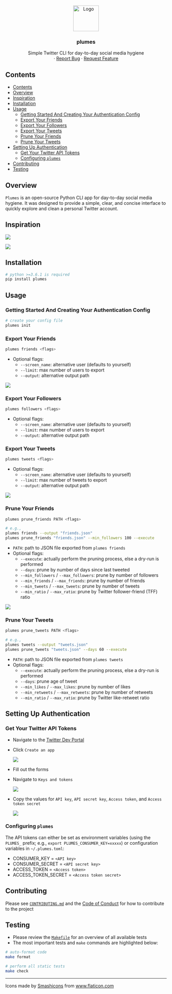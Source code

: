 <br />
<p align="center">
  <a href="https://github.com/nnadeau/plumes">
    <img src="https://raw.githubusercontent.com/nnadeau/plumes/master/media/feather.png" alt="Logo" width="80" height="80">
  </a>

  <h3 align="center">plumes</h3>

  <p align="center">
    Simple Twitter CLI for day-to-day social media hygiene
    <br />
    ·
    <a href="https://github.com/nnadeau/plumes/issues">Report Bug</a>
    ·
    <a href="https://github.com/nnadeau/plumes/issues">Request Feature</a>
  </p>
</p>

## Contents

- [Contents](#contents)
- [Overview](#overview)
- [Inspiration](#inspiration)
- [Installation](#installation)
- [Usage](#usage)
  - [Getting Started And Creating Your Authentication Config](#getting-started-and-creating-your-authentication-config)
  - [Export Your Friends](#export-your-friends)
  - [Export Your Followers](#export-your-followers)
  - [Export Your Tweets](#export-your-tweets)
  - [Prune Your Friends](#prune-your-friends)
  - [Prune Your Tweets](#prune-your-tweets)
- [Setting Up Authentication](#setting-up-authentication)
  - [Get Your Twitter API Tokens](#get-your-twitter-api-tokens)
  - [Configuring `plumes`](#configuring-plumes)
- [Contributing](#contributing)
- [Testing](#testing)

## Overview

`Plumes` is an open-source Python CLI app for day-to-day social media hygiene.
It was designed to provide a simple, clear, and concise interface to quickly explore and clean a personal Twitter account.

## Inspiration

[![](media/tweet-panzer.png)](https://twitter.com/panzer/status/943935357673861120)

[![](media/tweet-chrisalbon.png)](https://twitter.com/chrisalbon/status/1295408107078615041)

## Installation

```bash
# python >=3.6.1 is required
pip install plumes
```

## Usage

### Getting Started And Creating Your Authentication Config

```bash
# create your config file
plumes init
```

### Export Your Friends

```bash
plumes friends <flags>
```

- Optional flags:
  - `--screen_name`: alternative user (defaults to yourself)
  - `--limit`: max number of users to export
  - `--output`: alternative output path

![](media/terminal-friends.gif)

### Export Your Followers

```bash
plumes followers <flags>
```

- Optional flags:
  - `--screen_name`: alternative user (defaults to yourself)
  - `--limit`: max number of users to export
  - `--output`: alternative output path

### Export Your Tweets

```bash
plumes tweets <flags>
```

- Optional flags:
  - `--screen_name`: alternative user (defaults to yourself)
  - `--limit`: max number of tweets to export
  - `--output`: alternative output path

![](media/terminal-tweets.gif)

### Prune Your Friends

```bash
plumes prune_friends PATH <flags>

# e.g.,
plumes friends --output "friends.json"
plumes prune_friends "friends.json" --min_followers 100 --execute
```

- `PATH`: path to JSON file exported from `plumes friends`
- Optional flags:
  - `--execute`: actually perform the pruning process, else a dry-run is performed
  - `--days`: prune by number of days since last tweeted
  - `--min_followers` / `--max_followers`: prune by number of followers
  - `--min_friends` / `--max_friends`: prune by number of friends
  - `--min_tweets` / `--max_tweets`: prune by number of tweets
  - `--min_ratio` / `--max_ratio`: prune by Twitter follower-friend (TFF) ratio

![](media/terminal-prune-friends.gif)

### Prune Your Tweets

```bash
plumes prune_tweets PATH <flags>

# e.g.,
plumes tweets --output "tweets.json"
plumes prune_tweets "tweets.json" --days 60 --execute
```

- `PATH`: path to JSON file exported from `plumes tweets`
- Optional flags:
  - `--execute`: actually perform the pruning process, else a dry-run is performed
  - `--days`: prune age of tweet
  - `--min_likes` / `--max_likes`: prune by number of likes
  - `--min_retweets` / `--max_retweets`: prune by number of retweets
  - `--min_ratio` / `--max_ratio`: prune by Twitter like-retweet ratio

## Setting Up Authentication

### Get Your Twitter API Tokens

- Navigate to the [Twitter Dev Portal](https://developer.twitter.com/en/apps)
- Click `Create an app`

  ![](media/2020-08-20-09-11-05.png)

- Fill out the forms
- Navigate to `Keys and tokens`

  ![](media/2020-08-20-09-12-34.png)

- Copy the values for `API key`, `API secret key`, `Access token`, and `Access token secret`

  ![](media/2020-08-20-09-13-24.png)

### Configuring `plumes`

The API tokens can either be set as environment variables (using the `PLUMES_` prefix; e.g., `export PLUMES_CONSUMER_KEY=xxxxx`) or configuration variables in `~/.plumes.toml`:

- CONSUMER_KEY = `<API key>`
- CONSUMER_SECRET = `<API secret key>`
- ACCESS_TOKEN = `<Access token>`
- ACCESS_TOKEN_SECRET = `<Access token secret>`

## Contributing

Please see [`CONTRIBUTING.md`](.github/CONTRIBUTING.md) and the [Code of Conduct](CODE_OF_CONDUCT.md) for how to contribute to the project

## Testing

- Please review the [`Makefile`](Makefile) for an overview of all available tests
- The most important tests and `make` commands are highlighted below:

```bash
# auto-format code
make format

# perform all static tests
make check
```

---

<div>Icons made by <a href="https://smashicons.com/" title="Smashicons">Smashicons</a> from <a href="https://www.flaticon.com/" title="Flaticon">www.flaticon.com</a></div>
